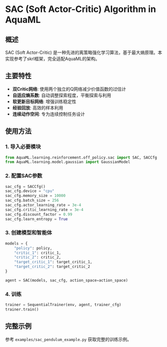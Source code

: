 # SAC (Soft Actor-Critic) Algorithm in AquaML

## 概述

SAC (Soft Actor-Critic) 是一种先进的离策略强化学习算法，基于最大熵原理。本实现参考了skrl框架，完全适配AquaML的架构。

## 主要特性

- **双Critic网络**: 使用两个独立的Q网络减少价值函数的过估计
- **自适应熵系数**: 自动调整探索程度，平衡探索与利用
- **软更新目标网络**: 增强训练稳定性
- **经验回放**: 高效的样本利用
- **连续动作空间**: 专为连续控制任务设计

## 使用方法

### 1. 导入必要模块

```python
from AquaML.learning.reinforcement.off_policy.sac import SAC, SACCfg
from AquaML.learning.model.gaussian import GaussianModel
```

### 2. 配置SAC参数

```python
sac_cfg = SACCfg()
sac_cfg.device = "cpu"
sac_cfg.memory_size = 10000
sac_cfg.batch_size = 256
sac_cfg.actor_learning_rate = 3e-4
sac_cfg.critic_learning_rate = 3e-4
sac_cfg.discount_factor = 0.99
sac_cfg.learn_entropy = True
```

### 3. 创建模型和智能体

```python
models = {
    "policy": policy,
    "critic_1": critic_1,
    "critic_2": critic_2,
    "target_critic_1": target_critic_1,
    "target_critic_2": target_critic_2
}

agent = SAC(models, sac_cfg, action_space=action_space)
```

### 4. 训练

```python
trainer = SequentialTrainer(env, agent, trainer_cfg)
trainer.train()
```

## 完整示例

参考 `examples/sac_pendulum_example.py` 获取完整的训练示例。